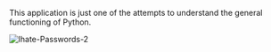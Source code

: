 This application is just one of the attempts to understand the general functioning of Python.

![Ihate-Passwords-2](https://user-images.githubusercontent.com/70153893/95181916-90dc1f80-07cc-11eb-9740-929bed9a673a.jpg)
